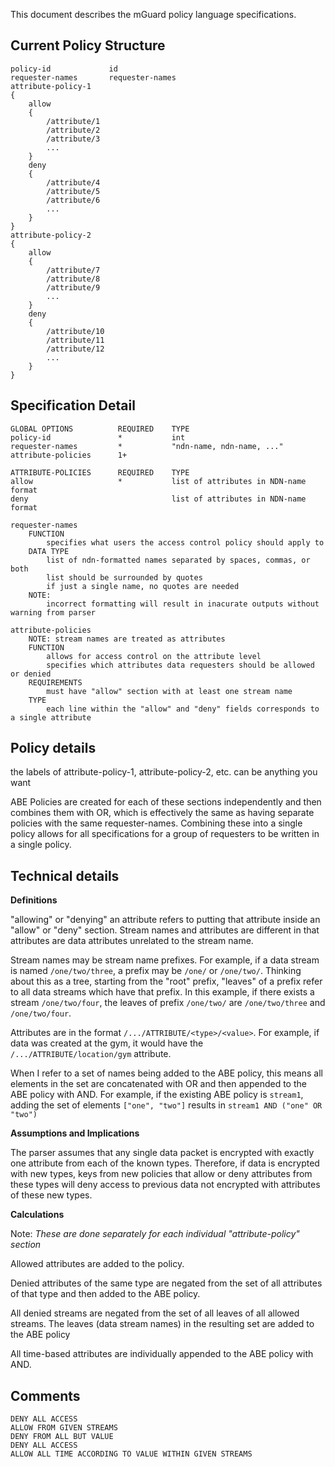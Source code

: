 This document describes the mGuard policy language specifications.

Current Policy Structure
------------------------
```
policy-id             id
requester-names       requester-names
attribute-policy-1
{
    allow
    {
        /attribute/1
        /attribute/2
        /attribute/3
        ...
    }
    deny
    {
        /attribute/4
        /attribute/5
        /attribute/6
        ...
    }
}
attribute-policy-2
{
    allow
    {
        /attribute/7
        /attribute/8
        /attribute/9
        ...
    }
    deny
    {
        /attribute/10
        /attribute/11
        /attribute/12
        ...
    }
}
```

Specification Detail
-----------------------
```
GLOBAL OPTIONS          REQUIRED    TYPE
policy-id               *           int
requester-names         *           "ndn-name, ndn-name, ..."
attribute-policies      1+

ATTRIBUTE-POLICIES      REQUIRED    TYPE
allow                   *           list of attributes in NDN-name format
deny                                list of attributes in NDN-name format
```
```
requester-names
    FUNCTION
        specifies what users the access control policy should apply to
    DATA TYPE
        list of ndn-formatted names separated by spaces, commas, or both
        list should be surrounded by quotes
        if just a single name, no quotes are needed
    NOTE:
        incorrect formatting will result in inacurate outputs without warning from parser
        
attribute-policies
    NOTE: stream names are treated as attributes
    FUNCTION
        allows for access control on the attribute level
        specifies which attributes data requesters should be allowed or denied
    REQUIREMENTS
        must have "allow" section with at least one stream name
    TYPE
        each line within the "allow" and "deny" fields corresponds to a single attribute
```

Policy details
-------------

the labels of attribute-policy-1, attribute-policy-2, etc. can be anything you want

ABE Policies are created for each of these sections independently and then combines them with OR, which is effectively the same as having separate policies with the same requester-names.
Combining these into a single policy allows for all specifications for a group of requesters to be written in a single policy.

Technical details
----
**Definitions**

"allowing" or "denying" an attribute refers to putting that attribute inside an "allow" or "deny" section.
Stream names and attributes are different in that attributes are data attributes unrelated to the stream name.

Stream names may be stream name prefixes.
For example, if a data stream is named `/one/two/three`, a prefix may be `/one/` or `/one/two/`.
Thinking about this as a tree, starting from the "root" prefix, "leaves" of a prefix refer to all data streams which have that prefix.
In this example, if there exists a stream `/one/two/four`, the leaves of prefix `/one/two/` are `/one/two/three` and `/one/two/four`.

Attributes are in the format `/.../ATTRIBUTE/<type>/<value>`. 
For example, if data was created at the gym, it would have the `/.../ATTRIBUTE/location/gym` attribute.

When I refer to a set of names being added to the ABE policy, this means all elements in the set are concatenated with OR and then appended to the ABE policy with AND.
For example, if the existing ABE policy is `stream1`, adding the set of elements `["one", "two"]` results in `stream1 AND ("one" OR "two")`

**Assumptions and Implications**

The parser assumes that any single data packet is encrypted with exactly one attribute from each of the known types. 
Therefore, if data is encrypted with new types, keys from new policies that allow or deny attributes from these types will deny access to previous data not encrypted with attributes of these new types.

**Calculations** 

Note: *These are done separately for each individual "attribute-policy" section*

Allowed attributes are added to the policy.

Denied attributes of the same type are negated from the set of all attributes of that type and then added to the ABE policy.

All denied streams are negated from the set of all leaves of all allowed streams.
The leaves (data stream names) in the resulting set are added to the ABE policy

All time-based attributes are individually appended to the ABE policy with AND.

Comments
------------
```
DENY ALL ACCESS
ALLOW FROM GIVEN STREAMS
DENY FROM ALL BUT VALUE
DENY ALL ACCESS
ALLOW ALL TIME ACCORDING TO VALUE WITHIN GIVEN STREAMS
```
